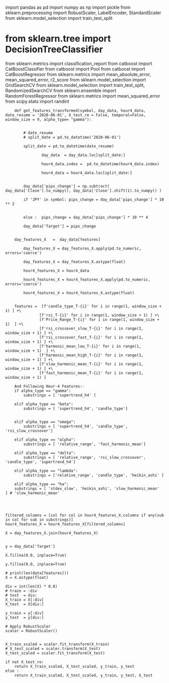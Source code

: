 
import pandas as pd
import numpy as np
import pickle
from sklearn.preprocessing import RobustScaler, LabelEncoder, StandardScaler
from sklearn.model_selection import train_test_split
# from sklearn.tree import DecisionTreeClassifier
from sklearn.metrics import classification_report
from catboost import CatBoostClassifier
from catboost import Pool
from catboost import CatBoostRegressor
from sklearn.metrics import mean_absolute_error, mean_squared_error, r2_score
from sklearn.model_selection import GridSearchCV
from sklearn.model_selection import train_test_split, RandomizedSearchCV
from sklearn.ensemble import RandomForestRegressor
from sklearn.metrics import mean_squared_error
from scipy.stats import randint


        def get_features_transformed(symbol, day_data, hour4_data, date_resume = '2020-06-01', X_test_re = False, temporal=False, window_size = 9, alpha_type= "gamma"):
            
            
            # date_resume
            # split_date = pd.to_datetime('2020-06-01') 
            
            split_date = pd.to_datetime(date_resume)
            
                    day_data  = day_data.loc[split_date:]
                    
                    hour4_data.index =  pd.to_datetime(hour4_data.index)
                
                    hour4_data = hour4_data.loc[split_date:]
                
                
            day_data['pips_change'] = np.subtract( day_data['Close'].to_numpy(), day_data['Close'].shift(1).to_numpy() )
            
            if 'JPY' in symbol: pips_change = day_data['pips_change'] * 10 ** 2 
            
            
            else :  pips_change = day_data['pips_change'] * 10 ** 4 
            
            day_data['Target'] = pips_change
            

        day_features_X   =  day_data[features]

            day_features_X = day_features_X.apply(pd.to_numeric, errors='coerce')
        
            day_features_X = day_features_X.astype(float)
        
            hour4_features_X = hour4_data
        
            hour4_features_X = hour4_features_X.apply(pd.to_numeric, errors='coerce')
        
            hour4_features_X = hour4_features_X.astype(float)

        
        features =  [f'candle_type_T-{i}' for i in range(1, window_size + 1) ] +\
                   [f'rsi_T-{i}' for i in range(1, window_size + 1) ] +\
                   [f'Price_Range_T-{i}' for i in range(1, window_size + 1)  ] +\
                   [f'rsi_crossover_slow_T-{i}' for i in range(1, window_size + 1) ] +\
                   [f'rsi_crossover_fast_T-{i}' for i in range(1, window_size + 1) ] +\
                   [f'harmonic_mean_low_T-{i}' for i in range(1, window_size + 1)  ] +\
                   [f'harmonic_mean_high_T-{i}' for i in range(1, window_size + 1) ] +\
                   [f'slow_harmonic_mean_T-{i}' for i in range(1, window_size + 1) ] +\
                   [f'fast_harmonic_mean_T-{i}' for i in range(1, window_size + 1) ] 
        
        And Following Hour-4 Features:-
        if alpha_type == "gamma":
            substrings = [ 'supertrend_h4' ]
        
        elif alpha_type == "beta":
            substrings = [ 'supertrend_h4', 'candle_type']
            
            
        elif alpha_type == "omega":
            substrings = [ 'supertrend_h4', 'candle_type', 'rsi_slow_crossover']
            
        elif alpha_type == "alpha":
            substrings = [ 'relative_range', 'fast_harmonic_mean']
        
        elif alpha_type == "delta":
            substrings = [ 'relative_range', 'rsi_slow_crossover', 'candle_type', 'supertrend_h4']
            
        elif alpha_type == "lambda":
            substrings = ['relative_range', 'candle_type', 'heikin_ashi' ]

        elif alpha_type == "ha":
        substrings = [ 'stdev_slow', 'heikin_ashi', 'slow_harmonic_mean'  ] # 'slow_harmonic_mean'




    filtered_columns = [col for col in hour4_features_X.columns if any(sub in col for sub in substrings)]
    hour4_features_X = hour4_features_X[filtered_columns]

    X = day_features_X.join(hour4_features_X)


    y = day_data['Target']

    X.fillna(0.0, inplace=True)

    y.fillna(0.0, inplace=True)

    # print(len(data[features]))
    X = X.astype(float)

    div = int(len(X) * 0.8)
    # train = :div
    # test  = div:
    X_train = X[:div]
    X_test  = X[div:]

    y_train = y[:div]
    y_test  = y[div:]

    # Apply RobustScaler
    scaler = RobustScaler()
    

    X_train_scaled = scaler.fit_transform(X_train)
    # X_test_scaled = scaler.transform(X_test)
    X_test_scaled = scaler.fit_transform(X_test)
    
    if not X_test_re:
        return X_train_scaled, X_test_scaled, y_train, y_test
    else :
        return X_train_scaled, X_test_scaled, y_train, y_test, X_test
